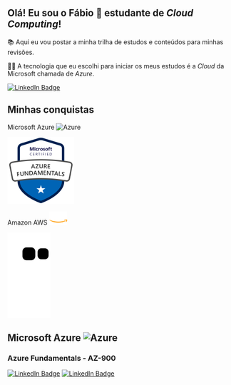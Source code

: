 ## Olá! Eu sou o Fábio 👋 estudante de *Cloud Computing*!

📚 Aqui eu vou postar a minha trilha de estudos e conteúdos para minhas revisões. 

👨‍💻 A tecnologia que eu escolhi para iniciar os meus estudos é a *Cloud* da Microsoft chamada de *Azure*.

[![LinkedIn Badge](https://img.shields.io/badge/LinkedIn-0A66C2?style=for-the-badge&logo=LinkedIn)](https://www.linkedin.com/in/faabiobatista/)

## Minhas conquistas

Microsoft Azure <img alt="Azure" height="30" width="40" src="https://cdn.jsdelivr.net/gh/devicons/devicon/icons/azure/azure-original.svg" />

<img height= 150px; width= 150px; alt="Azure Fundamentals Badge" src="https://github.com/ofabiobatista/assets/blob/main/microsoft-certified-azure-fundamentals.png?raw=true">

Amazon AWS <img alt="Azure" height="30" width="40" src="https://github.com/ofabiobatista/assets/blob/main/aws-icon.png" />

![Snake animation](https://github.com/ofabiobatista/ofabiobatista/blob/output/github-contribution-grid-snake.svg)

## Microsoft Azure <img alt="Azure" height="30" width="40" src="https://cdn.jsdelivr.net/gh/devicons/devicon/icons/azure/azure-original.svg" />
### Azure Fundamentals - AZ-900

[![LinkedIn Badge](https://img.shields.io/badge/AZ900-Microsoft-0078D4?style=for-the-badge&logo=Azure)](https://docs.microsoft.com/pt-br/certifications/azure-fundamentals/)
[![LinkedIn Badge](https://img.shields.io/badge/⏳-Resumos-yellow?style=for-the-badge&logo=Azure)](https://github.com/ofabiobatista/AZ-900/blob/main/README.md)

<!-- [![Fábio Batista GitHub stats](https://github-readme-stats.vercel.app/api?username=ofabiobatista&show_icons=true&count_private=true&theme=dark)](https://github.com/anuraghazra/github-readme-stats) -->
